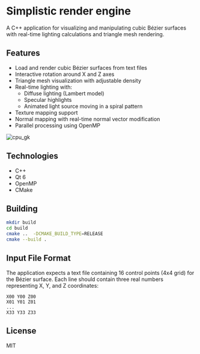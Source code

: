 # Simplistic render engine

A C++ application for visualizing and manipulating cubic Bézier surfaces with real-time lighting calculations and triangle mesh rendering.

## Features

- Load and render cubic Bézier surfaces from text files
- Interactive rotation around X and Z axes
- Triangle mesh visualization with adjustable density
- Real-time lighting with:
  - Diffuse lighting (Lambert model)
  - Specular highlights
  - Animated light source moving in a spiral pattern
- Texture mapping support
- Normal mapping with real-time normal vector modification
- Parallel processing using OpenMP

![cpu_gk](https://github.com/user-attachments/assets/94aac5b7-4460-4e50-8474-023e7520c137)

## Technologies

- C++
- Qt 6
- OpenMP
- CMake

## Building

```bash
mkdir build
cd build
cmake ..  -DCMAKE_BUILD_TYPE=RELEASE
cmake --build .
```

## Input File Format

The application expects a text file containing 16 control points (4x4 grid) for the Bézier surface. Each line should contain three real numbers representing X, Y, and Z coordinates:

```
X00 Y00 Z00
X01 Y01 Z01
...
X33 Y33 Z33
```

## License

MIT
